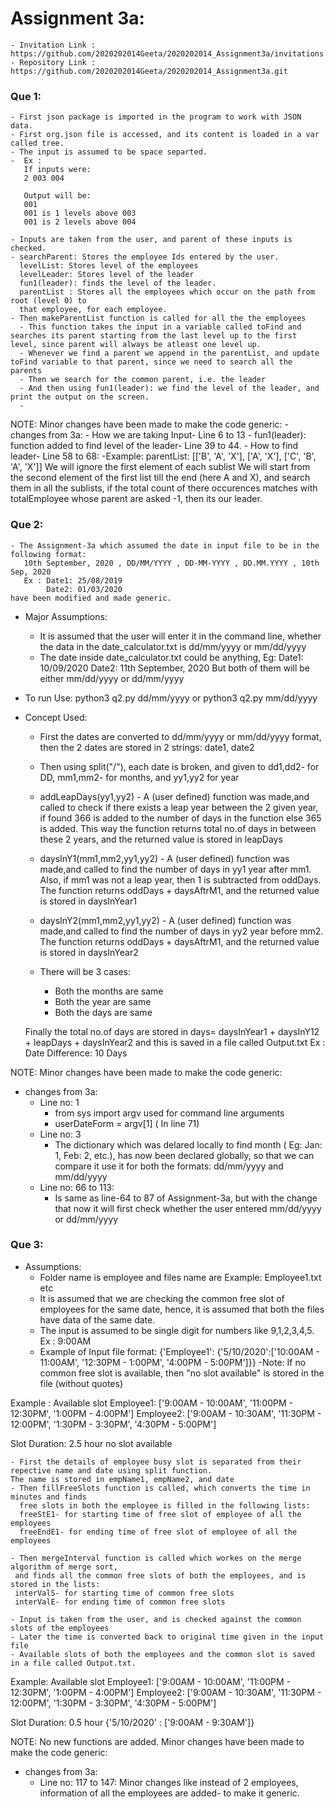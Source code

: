 # Assignment 3a:
    - Invitation Link : https://github.com/2020202014Geeta/2020202014_Assignment3a/invitations
	- Repository Link : https://github.com/2020202014Geeta/2020202014_Assignment3a.git
### Que 1:
    - First json package is imported in the program to work with JSON data.
    - First org.json file is accessed, and its content is loaded in a var called tree.
    - The input is assumed to be space separted.
    -  Ex : 
       If inputs were:              
       2 003 004

       Output will be:
       001
       001 is 1 levels above 003
	   001 is 2 levels above 004

    - Inputs are taken from the user, and parent of these inputs is checked.
    - searchParent: Stores the employee Ids entered by the user.
      levelList: Stores level of the employees
      levelLeader: Stores level of the leader
      fun1(leader): finds the level of the leader.
      parentList : Stores all the employees which occur on the path from root (level 0) to 
      that employee, for each employee.
    - Then makeParentList function is called for all the the employees
      - This function takes the input in a variable called toFind and searches its parent starting from the last level up to the first level, since parent will always be atleast one level up.
      - Whenever we find a parent we append in the parentList, and update toFind variable to that parent, since we need to search all the parents
      - Then we search for the common parent, i.e. the leader
      - And then using fun1(leader): we find the level of the leader, and print the output on the screen.
      - 
NOTE: Minor changes have been made to make the code generic:
    - changes from 3a:
        - How we are taking Input- Line 6 to 13
        - fun1(leader): function added to find level of the leader- Line 39 to 44.
        - How to find leader- Line 58 to 68:
-Example: parentList:  [['B', 'A', 'X'], ['A', 'X'], ['C', 'B', 'A', 'X']]
We will ignore the first element of each sublist
We will start from the second element of the first list till the end (here A and X), and search them in all the sublists, if the total count of there occurences matches with totalEmployee whose parent are asked -1, then its our leader.


### Que 2:
    - The Assignment-3a which assumed the date in input file to be in the following format:
       10th September, 2020 , DD/MM/YYYY , DD-MM-YYYY , DD.MM.YYYY , 10th Sep, 2020
       Ex : Date1: 25/08/2019
            Date2: 01/03/2020
    have been modified and made generic.
    
  - Major Assumptions: 
    - It is assumed that the user will enter it in the command line, whether the data in the date_calculator.txt is dd/mm/yyyy or mm/dd/yyyy 
    - The date inside date_calculator.txt could be anything,
                                   Eg: Date1: 10/09/2020
                                       Date2: 11th September, 2020
   But both of them will be either mm/dd/yyyy or dd/mm/yyyy

- To run Use: python3 q2.py dd/mm/yyyy 
     or      python3 q2.py mm/dd/yyyy
- Concept Used:
    - First the dates are converted to dd/mm/yyyy or mm/dd/yyyy format, then the 2 dates are stored in 2 strings: date1, date2
    - Then using split("/"), each date is broken, and given to dd1,dd2- for DD, mm1,mm2- for months, and yy1,yy2 for year
    
    - addLeapDays(yy1,yy2) - 
        A (user defined) function was made,and called to check if there exists a leap year
        between the 2 given year, if found 366 is added to the number of days in the function else 365 is added.
        This way the function returns total no.of days in between these 2 years, and the returned value is stored in leapDays
        
    - daysInY1(mm1,mm2,yy1,yy2) - 
        A (user defined) function was made,and called to find the number of days in yy1 year after mm1.
        Also, if mm1 was not a leap year, then 1 is subtracted from oddDays.
        The function returns oddDays + daysAftrM1, and the returned value is stored in daysInYear1
        
    - daysInY2(mm1,mm2,yy1,yy2) - 
        A (user defined) function was made,and called to find the number of days in yy2 year before mm2.
        The function returns oddDays + daysAftrM1,  and the returned value is stored in daysInYear2
    
    - There will be 3 cases:
      - Both the months are same
      - Both the year are same
      - Both the days are same
    
    Finally the total no.of days are stored in 
    days= daysInYear1 + daysInY12 + leapDays + daysInYear2
    and this is saved in a file called Output.txt
    Ex : Date Difference: 10 Days
    
NOTE: Minor changes have been made to make the code generic:
- changes from 3a:
    - Line no: 1
        - from sys import argv used for command line arguments
        - userDateForm = argv[1]            ( In line 71)
    - Line no: 3
        - The dictionary which was delared locally to find month ( Eg: Jan: 1, Feb: 2, etc.), has now been declared globally, so that we can compare it use it for both the formats:
        dd/mm/yyyy and mm/dd/yyyy 
    - Line no: 66 to 113:
        - Is same as line-64 to 87 of Assignment-3a, but with the change that now it will first check whether the user entered mm/dd/yyyy or dd/mm/yyyy

### Que 3:
- Assumptions:
    - Folder name is employee and files name are Example: Employee1.txt etc
    - It is assumed that we are checking the common free slot of employees for the same date,
      hence, it is assumed that both the files have data of the same date.
	- The input is assumed to be single digit for numbers like 9,1,2,3,4,5. Ex : 9:00AM
    - Example of Input file format:
      {'Employee1': {'5/10/2020':['10:00AM - 11:00AM', '12:30PM - 1:00PM', '4:00PM - 5:00PM']}}
    -Note: If no common free slot is available, then "no slot available" is stored in the file (without quotes)
    
Example :
Available slot
Employee1: ['9:00AM - 10:00AM', '11:00PM - 12:30PM', '1:00PM - 4:00PM']
Employee2: ['9:00AM - 10:30AM', '11:30PM - 12:00PM', '1:30PM - 3:30PM', '4:30PM - 5:00PM']

Slot Duration: 2.5 hour
no slot available
    
    - First the details of employee busy slot is separated from their repective name and date using split function.
    The name is stored in empName1, empName2, and date
    - Then fillFreeSlots function is called, which converts the time in minutes and finds 
      free slots in both the employee is filled in the following lists: 
      freeStE1- for starting time of free slot of employee of all the employees
      freeEndE1- for ending time of free slot of employee of all the employees
    
    - Then mergeInterval function is called which workes on the merge algorithm of merge sort, 
     and finds all the common free slots of both the employees, and is stored in the lists:
     interValS- for starting time of common free slots
     interValE- for ending time of common free slots
    
    - Input is taken from the user, and is checked against the common slots of the employees
    - Later the time is converted back to original time given in the input file
    - Available slots of both the employees and the common slot is saved in a file called Output.txt.

Example: 
Available slot
Employee1: ['9:00AM - 10:00AM', '11:00PM - 12:30PM', '1:00PM - 4:00PM']
Employee2: ['9:00AM - 10:30AM', '11:30PM - 12:00PM', '1:30PM - 3:30PM', '4:30PM - 5:00PM']

Slot Duration: 0.5 hour
{'5/10/2020' : ['9:00AM - 9:30AM']}

NOTE:
No new functions are added.
Minor changes have been made to make the code generic:
- changes from 3a:
    - Line no: 117 to 147: Minor changes like instead of 2 employees, information of all the employees are added- to make it generic.
    
      


